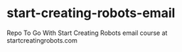 # start-creating-robots-email
Repo To Go With Start Creating Robots email course at startcreatingrobots.com
